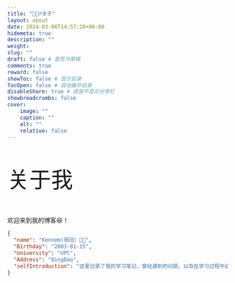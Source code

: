 ```yaml
---
title: "🙋🏻‍♂️关于"
layout: about
date: 2024-03-06T14:57:28+08:00
hidemeta: true
description: ""
weight:
slug: ""
draft: false # 是否为草稿
comments: true
reward: false
showToc: false # 显示目录
TocOpen: false # 自动展开目录
disableShare: true # 底部不显示分享栏
showbreadcrumbs: false
cover:
    image: ""
    caption: ""
    alt: ""
    relative: false
---
```


<p style="font-size: 50px;">关于我</p>

欢迎来到我的博客😆！

```json
{
  "name": "Kennem(周冠）😶‍🌫️",
  "Birthday": "2003-01-15",
  "University": "UPC",
  "Address": "QingDao",
  "selfIntroduction": "这里记录了我的学习笔记，曾经遇到的问题，以及在学习过程中遇到的好用的工具。👍"
}
```

